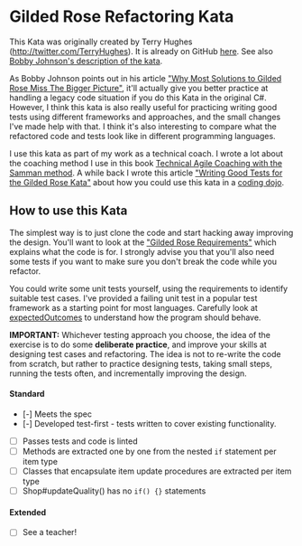 # Gilded Rose Refactoring Kata

This Kata was originally created by Terry Hughes (http://twitter.com/TerryHughes). It is already on GitHub [here](https://github.com/NotMyself/GildedRose). See also [Bobby Johnson's description of the kata](http://iamnotmyself.com/2011/02/13/refactor-this-the-gilded-rose-kata/).

As Bobby Johnson points out in his article ["Why Most Solutions to Gilded Rose Miss The Bigger Picture"](http://iamnotmyself.com/2012/12/07/why-most-solutions-to-gilded-rose-miss-the-bigger-picture), it'll actually give you
better practice at handling a legacy code situation if you do this Kata in the original C#. However, I think this kata
is also really useful for practicing writing good tests using different frameworks and approaches, and the small changes I've made help with that. I think it's also interesting to compare what the refactored code and tests look like in different programming languages.

I use this kata as part of my work as a technical coach. I wrote a lot about the coaching method I use in this book [Technical Agile Coaching with the Samman method](https://leanpub.com/techagilecoach). A while back I wrote this article ["Writing Good Tests for the Gilded Rose Kata"](http://coding-is-like-cooking.info/2013/03/writing-good-tests-for-the-gilded-rose-kata/) about how you could use this kata in a [coding dojo](https://leanpub.com/codingdojohandbook).

## How to use this Kata

The simplest way is to just clone the code and start hacking away improving the design. You'll want to look at the ["Gilded Rose Requirements"](./GildedRoseRequirements.txt) which explains what the code is for. I strongly advise you that you'll also need some tests if you want to make sure you don't break the code while you refactor.

You could write some unit tests yourself, using the requirements to identify suitable test cases. I've provided a failing unit test in a popular test framework as a starting point for most languages. Carefully look at [expectedOutcomes]('./expectedOutcomes.text') to understand how the program should behave.

**IMPORTANT:** Whichever testing approach you choose, the idea of the exercise is to do some **deliberate practice**, and improve your skills at designing test cases and refactoring. The idea is not to re-write the code from scratch, but rather to practice designing tests, taking small steps, running the tests often, and incrementally improving the design.

#### Standard
- [-] Meets the spec
- [-] Developed test-first - tests written to cover existing functionality.
- [ ] Passes tests and code is linted
- [ ] Methods are extracted one by one from the nested `if` statement per item type
- [ ] Classes that encapsulate item update procedures are extracted per item type
- [ ] Shop#updateQuality() has no `if() {}` statements

#### Extended
- [ ] See a teacher!
